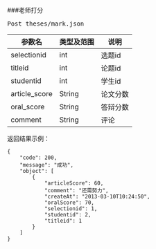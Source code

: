 ###老师打分
<pre>
Post theses/mark.json
</pre>

参数名      |类型及范围      |说明
---    		|---				|---- 
selectionid |int |选题id
titleid |int |论题id
studentid|int |学生id
article_score|String|论文分数
oral_score|String|答辩分数
comment|String |评论



<pre>
返回结果示例：
<code>
{
    "code": 200,
    "message": "成功",
    "object": [
        {
            "articleScore": 60,
            "comment": "还需努力",
            "createAt": "2013-03-10T10:24:50",
            "oralScore": 70,
            "selectionid": 1,
            "studentid": 2,
            "titleid": 1
        }
    ]
}

